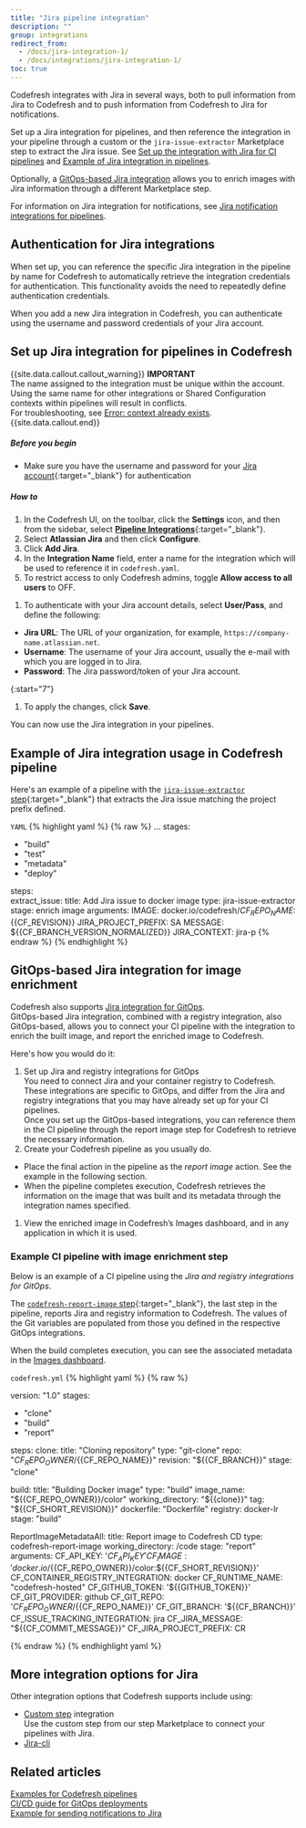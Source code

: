 ```yaml
---
title: "Jira pipeline integration"
description: ""
group: integrations
redirect_from:
  - /docs/jira-integration-1/
  - /docs/integrations/jira-integration-1/
toc: true
---
```

Codefresh integrates with Jira in several ways, both to pull information from Jira to Codefresh and to push information from Codefresh to Jira for notifications.  

Set up a Jira integration for pipelines, and then reference the integration in your pipeline through a custom or the `jira-issue-extractor` Marketplace step to extract the Jira issue. See [Set up the integration with Jira for CI pipelines](#set-up-jira-integration-in-codefresh) and [Example of Jira integration in pipelines](#example-of-jira-integration-in-codefresh-pipeline).

Optionally, a [GitOps-based Jira integration](#gitops-based-jira-integration-for-image-enrichment) allows you to enrich images with Jira information through a different Marketplace step.  

For information on Jira integration for notifications, see [Jira notification integrations for pipelines]({{site.baseurl}}/docs/integrations/notifications/jira-integration/).

## Authentication for Jira integrations

 When set up, you can reference the specific Jira integration in the pipeline by name for Codefresh to automatically retrieve the integration credentials for authentication. This functionality avoids the need to repeatedly define authentication credentials. 
 
When you add a new Jira integration in Codefresh, you can authenticate using the username and password credentials of your Jira account.

## Set up Jira integration for pipelines in Codefresh
<!---The goal of the Codefresh [GitOps Dashboard]({{site.baseurl}}/docs/ci-cd-guides/gitops-deployments/) is to provide the highest observability into your deployments. The Codefresh GitOps Dashboard tags the Jira issues associated to deployments automatically through the Codefresh Jira Integration. This section will provide an overview of setting up the integration. -->

{{site.data.callout.callout_warning}}
**IMPORTANT**    
The name assigned to the integration must be unique within the account. Using the same name for other integrations or Shared Configuration contexts within pipelines will result in conflicts.<br>For troubleshooting, see [Error: context already exists]({{site.baseurl}}/docs/kb/articles/error-context-already-exists/).
{{site.data.callout.end}}


##### Before you begin 

* Make sure you have the username and password for your [Jira account](https://www.atlassian.com/software/jira){:target="\_blank"} for authentication

##### How to 
1. In the Codefresh UI, on the toolbar, click the **Settings** icon, and then from the sidebar, select [**Pipeline Integrations**](https://g.codefresh.io/account-admin/account-conf/integration){:target="\_blank"}. 
1. Select **Atlassian Jira** and then click **Configure**.
1. Click **Add Jira**.
1. In the **Integration Name** field, enter a name for the integration which will be used to reference it in `codefresh.yaml`.
1. To restrict access to only Codefresh admins, toggle **Allow access to all users** to OFF.
  <!--- >>When access is restricted, users **cannot** use the [CLI](https://codefresh-io.github.io/cli/){:target="\_blank"} or [API]({{site.baseurl}}/docs/integrations/codefresh-api/) to [programmatically access this Helm repository](https://codefresh-io.github.io/cli/contexts/){:target="\_blank"}.  
   Otherwise, all users from all your Codefresh teams will be able to access this Helm repository with CLI commands or API calls.  -->
1. To authenticate with your Jira account details, select **User/Pass**, and define the following:
  * **Jira URL**: The URL of your organization, for example, `https://company-name.atlassian.net`.
  * **Username**: The username of your Jira account, usually the e-mail with which you are logged in to Jira.
  * **Password**: The Jira password/token of your Jira account. 

<!--- {% include image.html 
lightbox="true" 
file="/images/integrations/jira/add-jira-password.png" 
url="/images/integrations/jira/add-jira-password.png" 
alt="Account Information" 
max-width="90%" 
%}
-->
{:start="7"}
1. To apply the changes, click **Save**.

You can now use the Jira integration in your pipelines.

## Example of Jira integration usage in Codefresh pipeline
Here's an example of a pipeline with the [`jira-issue-extractor` step](https://codefresh.io/steps/step/jira-issue-extractor){:target="\_blank"} that extracts the Jira issue matching the project prefix defined.

`YAML`
{% highlight yaml %}
{% raw %}
...
stages:
  - "build"
  - "test"
  - "metadata"
  - "deploy"

steps:        
  extract_issue:
    title: Add Jira issue to docker image
    type: jira-issue-extractor
    stage: enrich image
    arguments:
      IMAGE: docker.io/codefresh/${{CF_REPO_NAME}}:${{CF_REVISION}}
      JIRA_PROJECT_PREFIX: SA
      MESSAGE: ${{CF_BRANCH_VERSION_NORMALIZED}}
      JIRA_CONTEXT: jira-p
{% endraw %}
{% endhighlight %}

## GitOps-based Jira integration for image enrichment
Codefresh also supports [Jira integration for GitOps]({{site.baseurl}}/docs/gitops-integrations/issue-tracking/jira/).  
GitOps-based Jira integration, combined with a registry integration, also GitOps-based, allows you to connect your CI pipeline with the integration to enrich the built image, and report the enriched image to Codefresh. 

Here's how you would do it:
1. Set up Jira and registry integrations for GitOps  
  You need to connect Jira and your container registry to Codefresh. These integrations are specific to GitOps, and differ from the Jira and registry integrations that you may have already set up for your CI pipelines.    
  Once you set up the GitOps-based integrations, you can reference them in the CI pipeline through the report image step for Codefresh to retrieve the necessary information.
1. Create your Codefresh pipeline as you usually do.  
  * Place the final action in the pipeline as the _report image_ action. See the example in the following section. 
  * When the pipeline completes execution, Codefresh retrieves the information on the image that was built and its metadata through the integration names specified.
1. View the enriched image in Codefresh’s Images dashboard, and in any application in which it is used.


### Example CI pipeline with image enrichment step

Below is an example of a CI pipeline using the _Jira and registry integrations for GitOps_. 

The [`codefresh-report-image` step](https://codefresh.io/steps/step/codefresh-report-image){:target="\_blank"}, the last step in the pipeline, reports Jira and registry information to Codefresh. The values of the Git variables are populated from those you defined in the respective GitOps integrations. 

When the build completes execution, you can see the associated metadata in the [Images dashboard]({{site.baseurl}}/docs/dashboards/images/).


`codefresh.yml`
{% highlight yaml %}
{% raw %}

version: "1.0"
stages:
  - "clone"
  - "build"
  - "report"

steps:
  clone:
    title: "Cloning repository"
    type: "git-clone"
    repo: "${{CF_REPO_OWNER}}/${{CF_REPO_NAME}}"
    revision: "${{CF_BRANCH}}"
    stage: "clone"
    
  build:
    title: "Building Docker image"
    type: "build"
    image_name: "${{CF_REPO_OWNER}}/color"
    working_directory: "${{clone}}"
    tag: "${{CF_SHORT_REVISION}}"
    dockerfile: "Dockerfile"
    registry: docker-lr
    stage: "build"

  ReportImageMetadataAll:
    title: Report image to Codefresh CD
    type: codefresh-report-image
    working_directory: /code
    stage: "report"
    arguments:
      CF_API_KEY: '${{CF_API_KEY}}'
      CF_IMAGE: 'docker.io/${{CF_REPO_OWNER}}/color:${{CF_SHORT_REVISION}}'
      CF_CONTAINER_REGISTRY_INTEGRATION: docker
      CF_RUNTIME_NAME: "codefresh-hosted"
      CF_GITHUB_TOKEN: '${{GITHUB_TOKEN}}'
      CF_GIT_PROVIDER: github
      CF_GIT_REPO: '${{CF_REPO_OWNER}}/${{CF_REPO_NAME}}'
      CF_GIT_BRANCH: '${{CF_BRANCH}}'
      CF_ISSUE_TRACKING_INTEGRATION: jira
      CF_JIRA_MESSAGE: "${{CF_COMMIT_MESSAGE}}"
      CF_JIRA_PROJECT_PREFIX: CR

{% endraw %}
{% endhighlight yaml %}

## More integration options for Jira
Other integration options that Codefresh supports include using:
* [Custom step]({{site.baseurl}}/docs/integrations/notifications/jira-integration/#use-jira-within-your-codefresh-pipeline) integration  
  Use the custom step from our step Marketplace to connect your pipelines with Jira.
* [Jira-cli]({{site.baseurl}}/docs/integrations/notifications/jira-integration/#using-your-own-jira-cli)


## Related articles  
[Examples for Codefresh pipelines]({{site.baseurl}}/docs/example-catalog/examples/)  
[CI/CD guide for GitOps deployments]({{site.baseurl}}/docs/ci-cd-guides/gitops-deployments/)  
[Example for sending notifications to Jira]({{site.baseurl}}/docs/example-catalog/ci-examples/sending-the-notification-to-jira/)  



 
